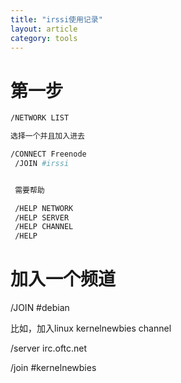 ```yaml
---
title: "irssi使用记录"
layout: article
category: tools
---
```


# 第一步

```bash
/NETWORK LIST

选择一个并且加入进去

/CONNECT Freenode
 /JOIN #irssi


 需要帮助

 /HELP NETWORK
 /HELP SERVER
 /HELP CHANNEL
 /HELP
```

# 加入一个频道

/JOIN #debian

比如，加入linux kernelnewbies channel

/server irc.oftc.net

/join #kernelnewbies





